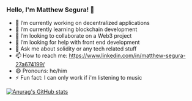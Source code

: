 ### Hello, I'm Matthew Segura! 👋

- 🔭 I’m currently working on decentralized applications
- 🌱 I’m currently learning blockchain development 
- 👯 I’m looking to collaborate on a Web3 project
- 🤔 I’m looking for help with front end development 
- 💬 Ask me about solidity or any tech related stuff 
- 📫 How to reach me: https://www.linkedin.com/in/matthew-segura-27a674199/
- 😄 Pronouns: he/him 
- ⚡ Fun fact: I can only work if i'm listening to music 

[![Anurag's GitHub stats](https://github-readme-stats.vercel.app/api?username=anuraghazra)](https://github.com/mattsegura/github-readme-stats)
